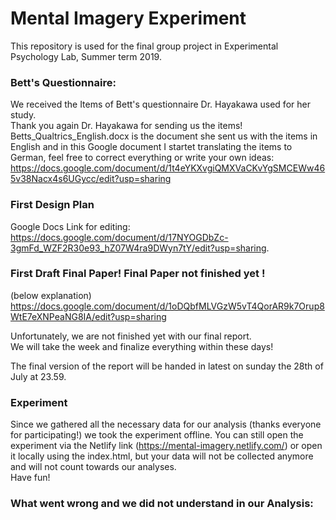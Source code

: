 # Mental Imagery Experiment
This repository is used for the final group project in Experimental Psychology Lab, Summer term 2019. 

### Bett's Questionnaire:
We received the Items of Bett's questionnaire Dr. Hayakawa used for her study. <br/>
Thank you again Dr. Hayakawa for sending us the items! <br/>
Betts_Qualtrics_English.docx is the document she sent us with the items in English and in this Google document I startet translating the items to German, feel free to correct everything or write your own ideas: <br/>
https://docs.google.com/document/d/1t4eYKXvgiQMXVaCKvYgSMCEWw465v38Nacx4s6UGycc/edit?usp=sharing 


### First Design Plan
Google Docs Link for editing:
https://docs.google.com/document/d/17NYOGDbZc-3gmFd_WZF2R30e93_hZ07W4ra9DWyn7tY/edit?usp=sharing.


### First Draft Final Paper! Final Paper not finished yet !
(below explanation)
https://docs.google.com/document/d/1oDQbfMLVGzW5vT4QorAR9k7Orup8WtE7eXNPeaNG8IA/edit?usp=sharing

Unfortunately, we are not finished yet with our final report. <br/>
We will take the week and finalize everything within these days!

The final version of the report will be handed in latest on sunday the 28th of July at 23.59. 

### Experiment
Since we gathered all the necessary data for our analysis (thanks everyone for participating!) we took the experiment offline. You can still open the experiment via the Netlify link (https://mental-imagery.netlify.com/) or open it locally using the index.html, but your data will not be collected anymore and will not count towards our analyses. <br/> Have fun! 

### What went wrong and we did not understand in our Analysis:


